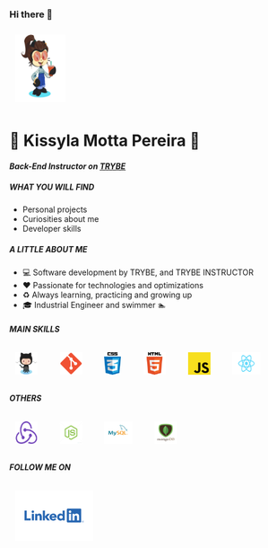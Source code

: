 ### Hi there 👋

<img src="./img/myOctocat.png" width="90" height="120" style="margin: 10px" />

# :corn: Kissyla Motta Pereira :corn:
#### *Back-End Instructor on <a href="https://www.betrybe.com/">TRYBE</a>*

##### WHAT YOU WILL FIND

- Personal projects
- Curiosities about me
- Developer skills

##### A LITTLE ABOUT ME

- :computer:  Software development by TRYBE, and TRYBE INSTRUCTOR
- :heart:  Passionate for technologies and optimizations
- :recycle:  Always learning, practicing and growing up
- :mortar_board: Industrial Engineer and swimmer :swimmer:

##### MAIN SKILLS
<div>
<img src="./img/Octocat.png" width="40" height="40" style="margin: 10px" />
&nbsp;&nbsp;&nbsp;
<img src="./img/Git_icon.png" width="40" height="40" style="margin: 10px" />
&nbsp;&nbsp;&nbsp;
<img src="./img/css.jpg" width="30" height="40" style="margin: 10px" />
&nbsp;&nbsp;&nbsp;
<img src="./img/HTML5.png" width="40" height="40" style="margin: 10px" />
&nbsp;&nbsp;&nbsp;
<img src="./img/JavaScript.png" width="40" height="40" style="margin: 10px" />
&nbsp;&nbsp;&nbsp;
<img src="./img/react.png" width="50" height="40" style="margin: 10px" />
&nbsp;&nbsp;&nbsp;
</div>

##### OTHERS
<div>
<img src="./img/redux.png" width="40" height="40" style="margin: 10px" />
&nbsp;&nbsp;&nbsp;
<img src="./img/nodejs.jpg" width="40" height="40" style="margin: 10px" />
&nbsp;&nbsp;&nbsp;
<img src="./img/mysql.png" width="50" height="40" style="margin: 10px" />
&nbsp;&nbsp;&nbsp;
<img src="./img/mongodb-logo.png" width="40" height="40" style="margin: 10px" />
&nbsp;&nbsp;&nbsp;
</div>

##### FOLLOW ME ON
<a href="https://www.linkedin.com/in/kissylamotta/">
<img target="_blank" src="./img/linkedin.png" width="140" height="90" style="margin: 10px"/>
</a>
